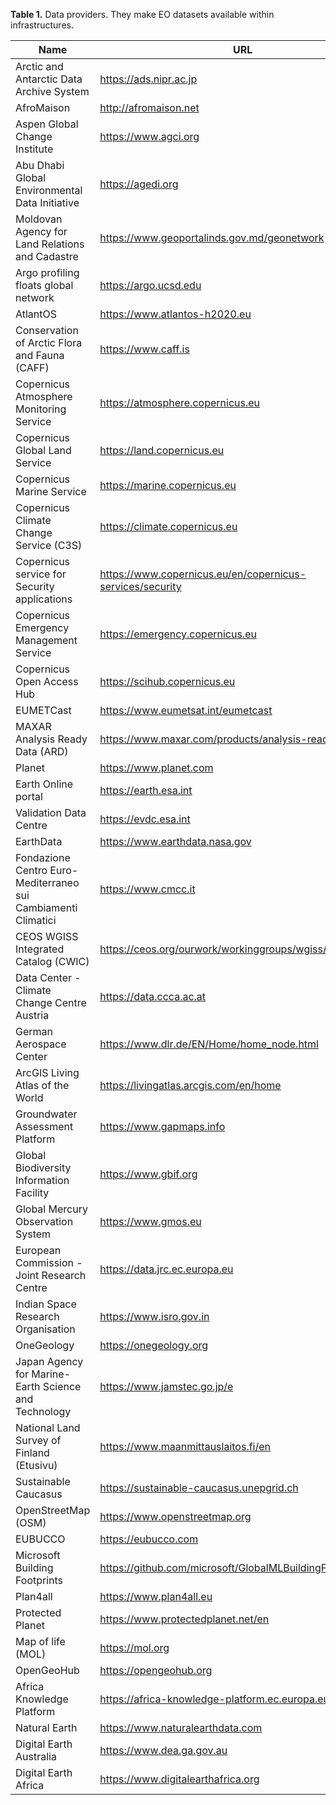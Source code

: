 **Table 1.** Data providers. They make EO datasets available within infrastructures.

|  **Name**                                                        | **URL**                                                       |
|  --------------------------------------------------------------- | ------------------------------------------------------------- |
| Arctic and Antarctic Data Archive System                         | <https://ads.nipr.ac.jp>                                      |
|  AfroMaison                                                      | <http://afromaison.net>                                       |
|  Aspen Global Change Institute                                   | <https://www.agci.org>                                        |
|  Abu Dhabi Global Environmental Data Initiative                  | <https://agedi.org>                                           |
|  Moldovan Agency for Land Relations and Cadastre                 | <https://www.geoportalinds.gov.md/geonetwork>                 |
|  Argo profiling floats global network                            | <https://argo.ucsd.edu>                                       |
|  AtlantOS                                                        | <https://www.atlantos-h2020.eu>                               |
|  Conservation of Arctic Flora and Fauna (CAFF)                   | <https://www.caff.is>                                         |
|  Copernicus Atmosphere Monitoring Service                        | <https://atmosphere.copernicus.eu>                            |
|  Copernicus Global Land Service                                  | <https://land.copernicus.eu>                                  |
|  Copernicus Marine Service                                       | <https://marine.copernicus.eu>                                |
|  Copernicus Climate Change Service (C3S)                         | <https://climate.copernicus.eu>                               |
|  Copernicus service for Security applications                    | <https://www.copernicus.eu/en/copernicus-services/security>   |
|  Copernicus Emergency Management Service                         | <https://emergency.copernicus.eu>                             |
|  Copernicus Open Access Hub                                      | <https://scihub.copernicus.eu>                                |
|  EUMETCast                                                       | <https://www.eumetsat.int/eumetcast>                          |
|  MAXAR Analysis Ready Data (ARD)                                 | <https://www.maxar.com/products/analysis-ready-data>          |
|  Planet                                                          | <https://www.planet.com>                                      |
|  Earth Online portal                                             | <https://earth.esa.int>                                       |
|  Validation Data Centre                                          | <https://evdc.esa.int>                                        |
|  EarthData                                                       | <https://www.earthdata.nasa.gov>                              |
|  Fondazione Centro Euro-Mediterraneo sui Cambiamenti Climatici   | <https://www.cmcc.it>                                         |
|  CEOS WGISS Integrated Catalog (CWIC)                            | <https://ceos.org/ourwork/workinggroups/wgiss/access/cwic>    |
|  Data Center - Climate Change Centre Austria                     | <https://data.ccca.ac.at>                                     |
|  German Aerospace Center                                         | <https://www.dlr.de/EN/Home/home_node.html>                   |
|  ArcGIS Living Atlas of the World                                | <https://livingatlas.arcgis.com/en/home>                      |
|  Groundwater Assessment Platform                                 | <https://www.gapmaps.info>                                    |
|  Global Biodiversity Information Facility                        | <https://www.gbif.org>                                        |
|  Global Mercury Observation System                               | <https://www.gmos.eu>                                         |
|  European Commission - Joint Research Centre                     | <https://data.jrc.ec.europa.eu>                               |
|  Indian Space Research Organisation                              | <https://www.isro.gov.in>                                     |
|  OneGeology                                                      | <https://onegeology.org>                                      |
|  Japan Agency for Marine-Earth Science and Technology            | <https://www.jamstec.go.jp/e>                                 |
|  National Land Survey of Finland (Etusivu)                       | <https://www.maanmittauslaitos.fi/en>                         |
|  Sustainable Caucasus                                            | <https://sustainable-caucasus.unepgrid.ch>                    |
|  OpenStreetMap (OSM)                                             | <https://www.openstreetmap.org>                               |
|  EUBUCCO                                                         | <https://eubucco.com>                                         |
|  Microsoft Building Footprints                                   | <https://github.com/microsoft/GlobalMLBuildingFootprints>     | 
|  Plan4all                                                        | <https://www.plan4all.eu>                                     |
|  Protected Planet                                                | <https://www.protectedplanet.net/en>                          |
|  Map of life (MOL)                                               | <https://mol.org>                                             |
|  OpenGeoHub                                                      | <https://opengeohub.org>                                      |
|  Africa Knowledge Platform                                       | <https://africa-knowledge-platform.ec.europa.eu>              | 
|  Natural Earth                                                   | <https://www.naturalearthdata.com>                            |
|  Digital Earth Australia                                         | <https://www.dea.ga.gov.au>                                   |
|  Digital Earth Africa                                            | <https://www.digitalearthafrica.org>                          |


